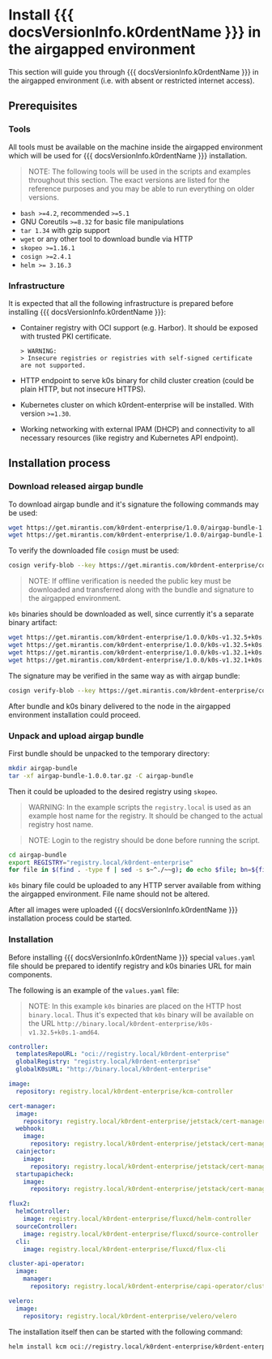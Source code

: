 # Install {{{ docsVersionInfo.k0rdentName }}} in the airgapped environment

This section will guide you through {{{ docsVersionInfo.k0rdentName }}} in the
airgapped environment (i.e. with absent or restricted internet access).

## Prerequisites

### Tools

All tools must be available on the machine inside the airgapped environment
which will be used for {{{ docsVersionInfo.k0rdentName }}} installation.

> NOTE:
> The following tools will be used in the scripts and examples throughout this
> section. The exact versions are listed for the reference purposes and you may
> be able to run everything on older versions.

- `bash >=4.2`, recommended `>=5.1`
- GNU Coreutils `>=8.32` for basic file manipulations
- `tar 1.34` with gzip support
- `wget` or any other tool to download bundle via HTTP
- `skopeo >=1.16.1`
- `cosign >=2.4.1`
- `helm >= 3.16.3`

### Infrastructure

It is expected that all the following infrastructure is prepared before
installing {{{ docsVersionInfo.k0rdentName }}}:

- Container registry with OCI support (e.g. Harbor). It should be exposed with
  trusted PKI certificate.

      > WARNING:
      > Insecure registries or registries with self-signed certificate are not supported.

- HTTP endpoint to serve k0s binary for child cluster creation (could be plain
  HTTP, but not insecure HTTPS).
- Kubernetes cluster on which k0rdent-enterprise will be installed. With version
  `>=1.30`.
- Working networking with external IPAM (DHCP) and connectivity to all necessary
  resources (like registry and Kubernetes API endpoint).

## Installation process

### Download released airgap bundle

To download airgap bundle and it's signature the following commands may be used:

```bash
wget https://get.mirantis.com/k0rdent-enterprise/1.0.0/airgap-bundle-1.0.0.tar.gz
wget https://get.mirantis.com/k0rdent-enterprise/1.0.0/airgap-bundle-1.0.0.tar.gz.sig
```

To verify the downloaded file `cosign` must be used:

```bash
cosign verify-blob --key https://get.mirantis.com/k0rdent-enterprise/cosign.pub --signature airgap-bundle-1.0.0.tar.gz.sig airgap-bundle-1.0.0.tar.gz
```

> NOTE:
> If offline verification is needed the public key must be downloaded and
> transferred along with the bundle and signature to the airgapped environment.

`k0s` binaries should be downloaded as well, since currently it's a separate
binary artifact:

```bash
wget https://get.mirantis.com/k0rdent-enterprise/1.0.0/k0s-v1.32.5+k0s.1-amd64
wget https://get.mirantis.com/k0rdent-enterprise/1.0.0/k0s-v1.32.5+k0s.1-amd64.sig
wget https://get.mirantis.com/k0rdent-enterprise/1.0.0/k0s-v1.32.1+k0s.0-amd64
wget https://get.mirantis.com/k0rdent-enterprise/1.0.0/k0s-v1.32.1+k0s.0-amd64.sig
```

The signature may be verified in the same way as with airgap bundle:

```bash
cosign verify-blob --key https://get.mirantis.com/k0rdent-enterprise/cosign.pub --signature k0s-v1.32.5+k0s.1-amd64.sig k0s-v1.32.5+k0s.1-amd64
```

After bundle and k0s binary delivered to the node in the airgapped environment
installation could proceed.

### Unpack and upload airgap bundle

First bundle should be unpacked to the temporary directory:

```bash
mkdir airgap-bundle
tar -xf airgap-bundle-1.0.0.tar.gz -C airgap-bundle
```

Then it could be uploaded to the desired registry using `skopeo`.

> WARNING: 
> In the example scripts the `registry.local` is used as an example host name
> for the registry. It should be changed to the actual registry host name.

> NOTE:
> Login to the registry should be done before running the script.

```bash
cd airgap-bundle
export REGISTRY="registry.local/k0rdent-enterprise"
for file in $(find . -type f | sed -s s~^./~~g); do echo $file; bn=${file%*.tar}; skopeo copy -a oci-archive:${file} docker://${REGISTRY}/${bn%_*}:${bn#*_}; done
```

`k0s` binary file could be uploaded to any HTTP server available from withing the
airgapped environment. File name should not be altered.

After all images were uploaded {{{ docsVersionInfo.k0rdentName }}} installation
process could be started.

### Installation

Before installing {{{ docsVersionInfo.k0rdentName }}} special `values.yaml` file
should be prepared to identify registry and k0s binaries URL for main
components.

The following is an example of the `values.yaml` file:

> NOTE:
> In this example `k0s` binaries are placed on the HTTP host
> `binary.local`. Thus it's expected that `k0s` binary will be available on the
> URL `http://binary.local/k0rdent-enterprise/k0s-v1.32.5+k0s.1-amd64`.

```yaml
controller:
  templatesRepoURL: "oci://registry.local/k0rdent-enterprise"
  globalRegistry: "registry.local/k0rdent-enterprise"
  globalK0sURL: "http://binary.local/k0rdent-enterprise"

image:
  repository: registry.local/k0rdent-enterprise/kcm-controller

cert-manager:
  image:
    repository: registry.local/k0rdent-enterprise/jetstack/cert-manager-controller
  webhook:
    image:
      repository: registry.local/k0rdent-enterprise/jetstack/cert-manager-webhook
  cainjector:
    image:
      repository: registry.local/k0rdent-enterprise/jetstack/cert-manager-cainjector
  startupapicheck:
    image:
      repository: registry.local/k0rdent-enterprise/jetstack/cert-manager-startupapicheck

flux2:
  helmController:
    image: registry.local/k0rdent-enterprise/fluxcd/helm-controller
  sourceController:
    image: registry.local/k0rdent-enterprise/fluxcd/source-controller
  cli:
    image: registry.local/k0rdent-enterprise/fluxcd/flux-cli

cluster-api-operator:
  image:
    manager:
      repository: registry.local/k0rdent-enterprise/capi-operator/cluster-api-operator

velero:
  image:
    repository: registry.local/k0rdent-enterprise/velero/velero
```

The installation itself then can be started with the following command:

```bash
helm install kcm oci://registry.local/k0rdent-enterprise/k0rdent-enterprise --version 1.0.0 -n kcm-system --create-namespace -f kcm-values.yaml
```
